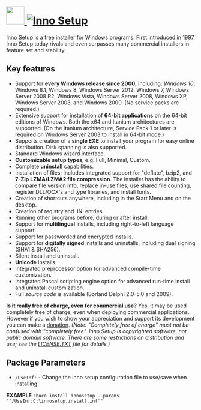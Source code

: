 # [<img src="https://cdn.jsdelivr.net/gh/AdmiringWorm/chocolatey-packages@7768f5c45680a37546fd9996a26ecced383ecfd7/automatic/innosetup/icons/128x128.png" height="48" width="48" /> ![Inno Setup](https://img.shields.io/chocolatey/v/innosetup.svg?label=Inno%20Setup&style=for-the-badge)](https://chocolatey.org/packages/innosetup)

Inno Setup is a free installer for Windows programs. First introduced in 1997, Inno Setup today rivals and even surpasses many commercial installers in feature set and stability.

## Key features

- Support for **every Windows release since 2000**, including: *Windows 10*, Windows 8.1, Windows 8, Windows Server 2012, Windows 7, Windows Server 2008 R2, Windows Vista, Windows Server 2008, Windows XP, Windows Server 2003, and Windows 2000. (No service packs are required.)
- Extensive support for installation of **64-bit applications** on the 64-bit editions of Windows. Both the x64 and Itanium architectures are supported. (On the Itanium architecture, Service Pack 1 or later is required on Windows Server 2003 to install in 64-bit mode.)
- Supports creation of a **single EXE** to install your program for easy online distribution. Disk spanning is also supported.
- Standard Windows wizard interface.
- **Customizable setup types**, e.g. Full, Minimal, Custom.
- Complete **uninstall** capabilities.
- Installation of files:
  Includes integrated support for "deflate", bzip2, and **7-Zip LZMA/LZMA2 file compression**. The installer has the ability to compare file version info, replace in-use files, use shared file counting,
  register DLL/OCX's and type libraries, and install fonts.
- Creation of shortcuts anywhere, including in the Start Menu and on the desktop.
- Creation of registry and .INI entries.
- Running other programs before, during or after install.
- Support for **multilingual** installs, including right-to-left language support.
- Support for passworded and encrypted installs.
- Support for **digitally signed** installs and uninstalls, including dual signing (SHA1 & SHA256).
- Silent install and uninstall.
- **Unicode** installs.
- Integrated preprocessor option for advanced compile-time customization.
- Integrated Pascal scripting engine option for advanced run-time install and uninstall customization.
- Full *source code* is available (Borland Delphi 2.0-5.0 and 2009).

**Is it really free of charge, even for commercial use?**
Yes, it may be used completely free of charge, even when deploying commercial applications.
However if you wish to show your appreciation and support its development you can make a [donation](http://www.jrsoftware.org/isdonate.php).
*(Note: "Completely free of charge" must not be confused with "completely free". Inno Setup is copyrighted software, not public domain software. There are some restrictions on distribution and use; see the [LICENSE.TXT](http://www.jrsoftware.org/files/is/license.txt) file for details.)*

## Package Parameters

- `/UseInf:` - Change the inno setup configuration file to use/save when installing

**EXAMPLE**
`choco install innosetup --params "'/UseInf:C:\innosetup.install.inf'"`
